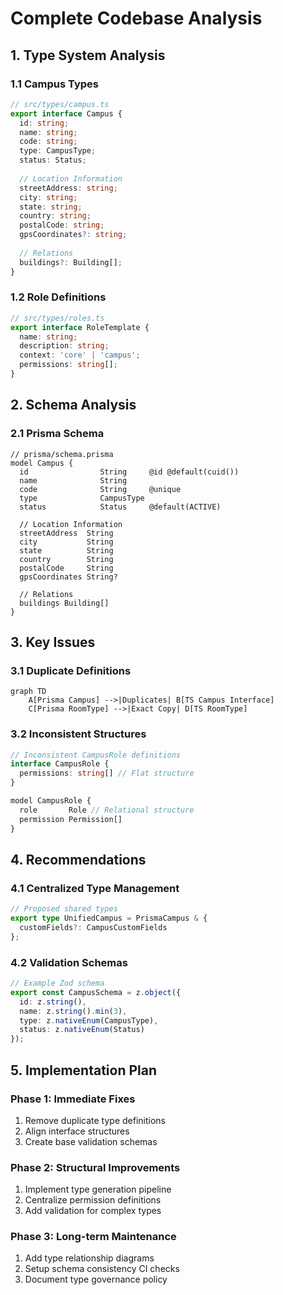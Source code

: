 # Complete Codebase Analysis

## 1. Type System Analysis

### 1.1 Campus Types
```typescript
// src/types/campus.ts
export interface Campus {
  id: string;
  name: string;
  code: string;
  type: CampusType;
  status: Status;
  
  // Location Information
  streetAddress: string;
  city: string;
  state: string;
  country: string;
  postalCode: string;
  gpsCoordinates?: string;
  
  // Relations
  buildings?: Building[];
}
```

### 1.2 Role Definitions
```typescript
// src/types/roles.ts
export interface RoleTemplate {
  name: string;
  description: string;
  context: 'core' | 'campus';
  permissions: string[];
}
```

## 2. Schema Analysis

### 2.1 Prisma Schema
```prisma
// prisma/schema.prisma
model Campus {
  id                String     @id @default(cuid())
  name              String
  code              String     @unique
  type              CampusType
  status            Status     @default(ACTIVE)
  
  // Location Information
  streetAddress  String
  city           String
  state          String
  country        String
  postalCode     String
  gpsCoordinates String?
  
  // Relations
  buildings Building[]
}
```

## 3. Key Issues

### 3.1 Duplicate Definitions
```mermaid
graph TD
    A[Prisma Campus] -->|Duplicates| B[TS Campus Interface]
    C[Prisma RoomType] -->|Exact Copy| D[TS RoomType]
```

### 3.2 Inconsistent Structures
```typescript
// Inconsistent CampusRole definitions
interface CampusRole {
  permissions: string[] // Flat structure
}

model CampusRole {
  role       Role // Relational structure
  permission Permission[]
}
```

## 4. Recommendations

### 4.1 Centralized Type Management
```typescript
// Proposed shared types
export type UnifiedCampus = PrismaCampus & {
  customFields?: CampusCustomFields
};
```

### 4.2 Validation Schemas
```typescript
// Example Zod schema
export const CampusSchema = z.object({
  id: z.string(),
  name: z.string().min(3),
  type: z.nativeEnum(CampusType),
  status: z.nativeEnum(Status)
});
```

## 5. Implementation Plan

### Phase 1: Immediate Fixes
1. Remove duplicate type definitions
2. Align interface structures
3. Create base validation schemas

### Phase 2: Structural Improvements
1. Implement type generation pipeline
2. Centralize permission definitions
3. Add validation for complex types

### Phase 3: Long-term Maintenance
1. Add type relationship diagrams
2. Setup schema consistency CI checks
3. Document type governance policy
